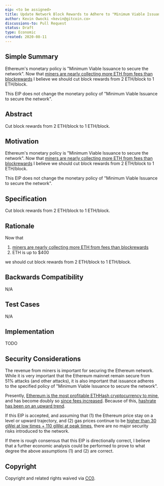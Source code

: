 ```yaml
---
eip: <to be assigned>
title: Update Network Block Rewards to Adhere to "Minimum Viable Issuance" Policy
author: Kevin Owocki <kevin@gitcoin.co>
discussions-to: Pull Request
status: Draft
type: Economic
created: 2020-08-11
---
```


## Simple Summary
<!--"If you can't explain it simply, you don't understand it well enough." Provide a simplified and layman-accessible explanation of the EIP.-->
Ethereum's monetary policy is "Minimum Viable Issuance to secure the network". Now that [miners are nearly collecting more ETH from fees than blockrewards](https://twitter.com/econoar/status/1293220294396538880?s=20) I believe we should cut block rewards from 2 ETH/block to 1 ETH/block.

This EIP does not change the monetary policy of "Minimum Viable Issuance to secure the network".


## Abstract
<!--A short (~200 word) description of the technical issue being addressed.-->
Cut block rewards from 2 ETH/block to 1 ETH/block.

## Motivation
<!--The motivation is critical for EIPs that want to change the Ethereum protocol. It should clearly explain why the existing protocol specification is inadequate to address the problem that the EIP solves. EIP submissions without sufficient motivation may be rejected outright.-->
Ethereum's monetary policy is "Minimum Viable Issuance to secure the network". Now that [miners are nearly collecting more ETH from fees than blockrewards](https://twitter.com/econoar/status/1293220294396538880?s=20) I believe we should cut block rewards from 2 ETH/block to 1 ETH/block.

This EIP does not change the monetary policy of "Minimum Viable Issuance to secure the network".


## Specification
<!--The technical specification should describe the syntax and semantics of any new feature. The specification should be detailed enough to allow competing, interoperable implementations for any of the current Ethereum platforms (go-ethereum, parity, cpp-ethereum, ethereumj, ethereumjs, and [others](https://github.com/ethereum/wiki/wiki/Clients)).-->
Cut block rewards from 2 ETH/block to 1 ETH/block.

## Rationale
<!--The rationale fleshes out the specification by describing what motivated the design and why particular design decisions were made. It should describe alternate designs that were considered and related work, e.g. how the feature is supported in other languages. The rationale may also provide evidence of consensus within the community, and should discuss important objections or concerns raised during discussion.-->
Now that 
1. [miners are nearly collecting more ETH from fees than blockrewards](https://twitter.com/econoar/status/1293220294396538880?s=20) 
2. ETH is up to $400

we should cut block rewards from 2 ETH/block to 1 ETH/block.


## Backwards Compatibility
<!--All EIPs that introduce backwards incompatibilities must include a section describing these incompatibilities and their severity. The EIP must explain how the author proposes to deal with these incompatibilities. EIP submissions without a sufficient backwards compatibility treatise may be rejected outright.-->
N/A

## Test Cases
<!--Test cases for an implementation are mandatory for EIPs that are affecting consensus changes. Other EIPs can choose to include links to test cases if applicable.-->
N/A

## Implementation
<!--The implementations must be completed before any EIP is given status "Final", but it need not be completed before the EIP is accepted. While there is merit to the approach of reaching consensus on the specification and rationale before writing code, the principle of "rough consensus and running code" is still useful when it comes to resolving many discussions of API details.-->
TODO

## Security Considerations
<!--All EIPs must contain a section that discusses the security implications/considerations relevant to the proposed change. Include information that might be important for security discussions, surfaces risks and can be used throughout the life cycle of the proposal. E.g. include security-relevant design decisions, concerns, important discussions, implementation-specific guidance and pitfalls, an outline of threats and risks and how they are being addressed. EIP submissions missing the "Security Considerations" section will be rejected. An EIP cannot proceed to status "Final" without a Security Considerations discussion deemed sufficient by the reviewers.-->
The revenue from miners is important for securing the Ethereum network.  While it is very important that the Ethereum mainnet remain secure from 51% attacks (and other attacks), it is also important that issuance adheres to the specified policy of "Minimum Viable Issuance to secure the network". 

Presently, [Ethereum is the most profitable ETHHash cryptocurrency to mine](https://cointelegraph.com/news/cryptocurrency-mining-profitability-in-2020-is-it-possible), and has become doubly so [since fees increased](https://twitter.com/econoar/status/1293220294396538880?s=20).  Because of this, [hashrate has been on an upward trend](https://etherscan.io/chart/hashrate).

If this EIP is accepted, and assuming that (1) the Ethereum price stay on a level or upward trajectory, and (2) gas prices continue to be [higher than 30 gWei at low times + 110 gWei at peak times](https://gitcoin.co/gas/heatmap), there are no major security risks introduced to the network.

If there is rough consensus that this EIP is directionally correct, I believe that a further economic analysis could be performed to prove to what degree the above assumptions (1) and (2) are correct.


## Copyright
Copyright and related rights waived via [CC0](https://creativecommons.org/publicdomain/zero/1.0/).
